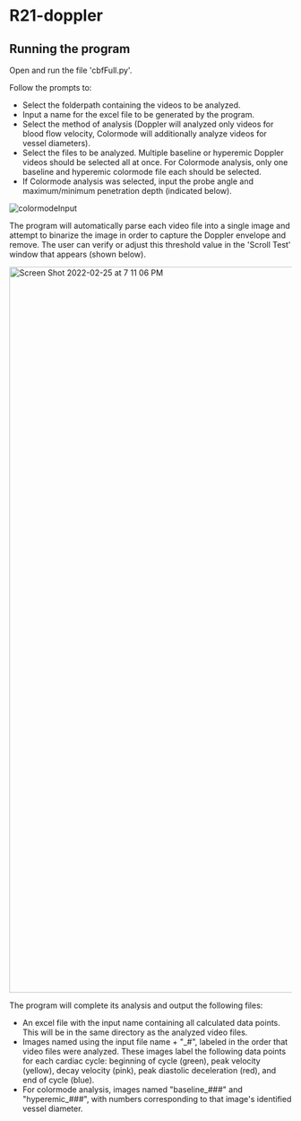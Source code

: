 # R21-doppler
## Running the program
Open and run the file 'cbfFull.py'. 

Follow the prompts to:
- Select the folderpath containing the videos to be analyzed.
- Input a name for the excel file to be generated by the program.
- Select the method of analysis (Doppler will analyzed only videos for blood flow velocity, Colormode will additionally analyze videos for vessel diameters).
- Select the files to be analyzed. Multiple baseline or hyperemic Doppler videos should be selected all at once. For Colormode analysis, only one baseline and hyperemic colormode file each should be selected.
- If Colormode analysis was selected, input the probe angle and maximum/minimum penetration depth (indicated below).

![colormodeInput](https://user-images.githubusercontent.com/57882373/155819942-1d9129f0-d193-47d9-a8d1-dffbfb441b31.png)

The program will automatically parse each video file into a single image and attempt to binarize the image in order to capture the Doppler envelope and remove. The user can verify or adjust this threshold value in the 'Scroll Test' window that appears (shown below).

<img width="1294" alt="Screen Shot 2022-02-25 at 7 11 06 PM" src="https://user-images.githubusercontent.com/57882373/155819957-1ebce476-8267-4cd3-8fe0-07033c30fc15.png">

The program will complete its analysis and output the following files:
- An excel file with the input name containing all calculated data points. This will be in the same directory as the analyzed video files.
- Images named using the input file name + "_#", labeled in the order that video files were analyzed. These images label the following data points for each cardiac cycle: beginning of cycle (green), peak velocity (yellow), decay velocity (pink), peak diastolic deceleration (red), and end of cycle (blue).
- For colormode analysis, images named "baseline_###" and "hyperemic_###", with numbers corresponding to that image's identified vessel diameter.
